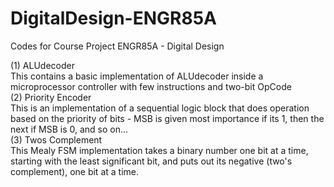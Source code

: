 # DigitalDesign-ENGR85A
Codes for Course Project ENGR85A - Digital Design

(1) ALUdecoder
<br>
    This contains a basic implementation of ALUdecoder inside a microprocessor controller with few instructions and two-bit OpCode 
<br>
(2) Priority Encoder
<br>
    This is an implementation of a sequential logic block that does operation based on the priority of bits - MSB is given most importance if its 1, then the next if MSB is 0, and so on...
<br>
(3) Twos Complement
<br>
    This Mealy FSM implementation takes a binary number one bit at a time, starting with the least significant bit, and puts out its negative (two's complement), one bit at a time.
